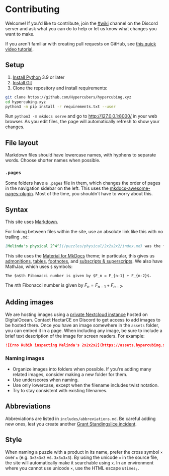 # Contributing

Welcome! If you'd like to contribute, join the [#wiki](https://discord.com/channels/852389089268858922/1020129101614420081) channel on the Discord server and ask what you can do to help or let us know what changes you want to make.

If you aren't familiar with creating pull requests on GitHub, see [this quick video tutorial](https://www.youtube.com/watch?v=jRLGobWwA3Y).

## Setup

1. [Install Python](https://www.python.org/downloads/) 3.9 or later
2. [Install Git](https://github.com/git-guides/install-git)
3. Clone the repository and install requirements:

```sh
git clone https://github.com/Hypercubers/hypercubing.xyz
cd hypercubing.xyz
python3 -m pip install -r requirements.txt --user
```

Run `python3 -m mkdocs serve` and go to <http://127.0.0.1:8000/> in your web browser. As you edit files, the page will automatically refresh to show your changes.

## File layout

Markdown files should have lowercase names, with hyphens to separate words. Choose shorter names when possible.

### `.pages`

Some folders have a `.pages` file in them, which changes the order of pages in the navigation sidebar on the left. This uses the [mkdocs-awesome-pages-plugin](https://github.com/lukasgeiter/mkdocs-awesome-pages-plugin). Most of the time, you shouldn't have to worry about this.

## Syntax

This site uses [Markdown](https://www.markdownguide.org/basic-syntax/).

For linking between files within the site, use an absolute link like this with no trailing `.md`:

```md
[Melinda's physical 2^4^](/puzzles/physical/2x2x2x2/index.md) was the first 4D puzzle to have a 3D physical design.
```

This site uses the [Material for MkDocs](https://squidfunk.github.io/mkdocs-material/) theme; in particular, this gives us [admonitions](https://squidfunk.github.io/mkdocs-material/reference/admonitions/), [tables](https://squidfunk.github.io/mkdocs-material/reference/data-tables/), [footnotes](https://squidfunk.github.io/mkdocs-material/reference/footnotes/), and [subscripts & superscripts](https://squidfunk.github.io/mkdocs-material/reference/formatting/#sub-and-superscripts). We also have MathJax, which uses `$` symbols:

```
The $n$th Fibonacci number is given by $F_n = F_{n-1} + F_{n-2}$.
```

The $n$th Fibonacci number is given by $F_n = F_{n-1} + F_{n-2}$.

## Adding images

We are hosting images using a [private Nextcloud instance](https://cloud.hypercubing.xyz/) hosted on DigitalOcean. Contact HactarCE on Discord to get access to add images to be hosted there. Once you have an image somewhere in the `assets` folder, you can embed it in a page. When including any image, be sure to include a brief text description of the image for screen readers. For example:

```md
![Erno Rubik inspecting Melinda's 2x2x2x2](https://assets.hypercubing.xyz/img/phys/melinda_2x2x2x2_erno_inspects.jpg)
```

### Naming images

- Organize images into folders when possible. If you're adding many related images, consider making a new folder for them.
- Use underscores when naming.
- Use only lowercase, except when the filename includes twist notation.
- Try to stay consistent with existing filenames.

## Abbreviations

Abbreviations are listed in `includes/abbreviations.md`. Be careful adding new ones, lest you create another [Grant Standingslice incident](/jokes.md#grant-standingslice).

## Style

When naming a puzzle with a product in its name, prefer the cross symbol `×` over `x` (e.g. `3×3×3×3` vs. `3x3x3x3`). By using the unicode `×` in the source file, the site will automatically make it searchable using `x`. In an environment where you cannot use unicode `×`, use the HTML escape `&times;`.
